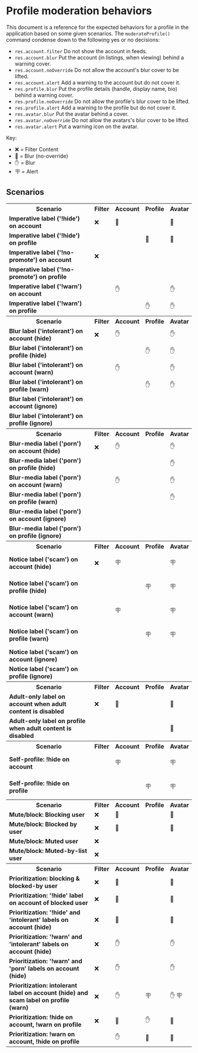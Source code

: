 <!-- this doc is generated by ./scripts/docs/profile-moderation-behaviors.mjs -->

# Profile moderation behaviors

This document is a reference for the expected behaviors for a profile in the application based on some given scenarios. The <code>moderateProfile()</code> command condense down to the following yes or no decisions:

- <code>res.account.filter</code> Do not show the account in feeds.
- <code>res.account.blur</code> Put the account (in listings, when viewing) behind a warning cover.
- <code>res.account.noOverride</code> Do not allow the account's blur cover to be lifted.
- <code>res.account.alert</code> Add a warning to the account but do not cover it.
- <code>res.profile.blur</code> Put the profile details (handle, display name, bio) behind a warning cover.
- <code>res.profile.noOverride</code> Do not allow the profile's blur cover to be lifted.
- <code>res.profile.alert</code> Add a warning to the profile but do not cover it.
- <code>res.avatar.blur</code> Put the avatar behind a cover.
- <code>res.avatar.noOverride</code> Do not allow the avatars's blur cover to be lifted.
- <code>res.avatar.alert</code> Put a warning icon on the avatar.

Key:

- ❌ = Filter Content
- 🚫 = Blur (no-override)
- ✋ = Blur
- 🪧 = Alert

## Scenarios

<table>

<tr><th>Scenario</th><th>Filter</th><th>Account</th><th>Profile</td><th>Avatar</th></tr>
<tr>
<td><strong>Imperative label ('!hide') on account</strong></td>
<td>
❌
</td>
<td>
🚫

</td>
<td>


</td>
<td>
🚫

</td>
</tr>




<tr>
<td><strong>Imperative label ('!hide') on profile</strong></td>
<td>

</td>
<td>


</td>
<td>
🚫

</td>
<td>
🚫

</td>
</tr>




<tr>
<td><strong>Imperative label ('!no-promote') on account</strong></td>
<td>
❌
</td>
<td>


</td>
<td>


</td>
<td>


</td>
</tr>




<tr>
<td><strong>Imperative label ('!no-promote') on profile</strong></td>
<td>

</td>
<td>


</td>
<td>


</td>
<td>


</td>
</tr>




<tr>
<td><strong>Imperative label ('!warn') on account</strong></td>
<td>

</td>
<td>
✋

</td>
<td>


</td>
<td>
✋

</td>
</tr>




<tr>
<td><strong>Imperative label ('!warn') on profile</strong></td>
<td>

</td>
<td>


</td>
<td>
✋

</td>
<td>
✋

</td>
</tr>



<tr><th>Scenario</th><th>Filter</th><th>Account</th><th>Profile</td><th>Avatar</th></tr>
<tr>
<td><strong>Blur label ('intolerant') on account (hide)</strong></td>
<td>
❌
</td>
<td>
✋

</td>
<td>


</td>
<td>
✋

</td>
</tr>




<tr>
<td><strong>Blur label ('intolerant') on profile (hide)</strong></td>
<td>

</td>
<td>


</td>
<td>
✋

</td>
<td>
✋

</td>
</tr>




<tr>
<td><strong>Blur label ('intolerant') on account (warn)</strong></td>
<td>

</td>
<td>
✋

</td>
<td>


</td>
<td>
✋

</td>
</tr>




<tr>
<td><strong>Blur label ('intolerant') on profile (warn)</strong></td>
<td>

</td>
<td>


</td>
<td>
✋

</td>
<td>
✋

</td>
</tr>




<tr>
<td><strong>Blur label ('intolerant') on account (ignore)</strong></td>
<td>

</td>
<td>


</td>
<td>


</td>
<td>


</td>
</tr>




<tr>
<td><strong>Blur label ('intolerant') on profile (ignore)</strong></td>
<td>

</td>
<td>


</td>
<td>


</td>
<td>


</td>
</tr>



<tr><th>Scenario</th><th>Filter</th><th>Account</th><th>Profile</td><th>Avatar</th></tr>
<tr>
<td><strong>Blur-media label ('porn') on account (hide)</strong></td>
<td>
❌
</td>
<td>
✋

</td>
<td>


</td>
<td>
✋

</td>
</tr>




<tr>
<td><strong>Blur-media label ('porn') on profile (hide)</strong></td>
<td>

</td>
<td>


</td>
<td>


</td>
<td>
✋

</td>
</tr>




<tr>
<td><strong>Blur-media label ('porn') on account (warn)</strong></td>
<td>

</td>
<td>
✋

</td>
<td>


</td>
<td>
✋

</td>
</tr>




<tr>
<td><strong>Blur-media label ('porn') on profile (warn)</strong></td>
<td>

</td>
<td>


</td>
<td>


</td>
<td>
✋

</td>
</tr>




<tr>
<td><strong>Blur-media label ('porn') on account (ignore)</strong></td>
<td>

</td>
<td>


</td>
<td>


</td>
<td>


</td>
</tr>




<tr>
<td><strong>Blur-media label ('porn') on profile (ignore)</strong></td>
<td>

</td>
<td>


</td>
<td>


</td>
<td>


</td>
</tr>



<tr><th>Scenario</th><th>Filter</th><th>Account</th><th>Profile</td><th>Avatar</th></tr>
<tr>
<td><strong>Notice label ('scam') on account (hide)</strong></td>
<td>
❌
</td>
<td>

🪧
</td>
<td>


</td>
<td>

🪧
</td>
</tr>




<tr>
<td><strong>Notice label ('scam') on profile (hide)</strong></td>
<td>

</td>
<td>


</td>
<td>

🪧
</td>
<td>

🪧
</td>
</tr>




<tr>
<td><strong>Notice label ('scam') on account (warn)</strong></td>
<td>

</td>
<td>

🪧
</td>
<td>


</td>
<td>

🪧
</td>
</tr>




<tr>
<td><strong>Notice label ('scam') on profile (warn)</strong></td>
<td>

</td>
<td>


</td>
<td>

🪧
</td>
<td>

🪧
</td>
</tr>




<tr>
<td><strong>Notice label ('scam') on account (ignore)</strong></td>
<td>

</td>
<td>


</td>
<td>


</td>
<td>


</td>
</tr>




<tr>
<td><strong>Notice label ('scam') on profile (ignore)</strong></td>
<td>

</td>
<td>


</td>
<td>


</td>
<td>


</td>
</tr>



<tr><th>Scenario</th><th>Filter</th><th>Account</th><th>Profile</td><th>Avatar</th></tr>
<tr>
<td><strong>Adult-only label on account when adult content is disabled</strong></td>
<td>
❌
</td>
<td>
🚫

</td>
<td>


</td>
<td>
🚫

</td>
</tr>




<tr>
<td><strong>Adult-only label on profile when adult content is disabled</strong></td>
<td>

</td>
<td>


</td>
<td>


</td>
<td>
🚫

</td>
</tr>



<tr><th>Scenario</th><th>Filter</th><th>Account</th><th>Profile</td><th>Avatar</th></tr>
<tr>
<td><strong>Self-profile: !hide on account</strong></td>
<td>

</td>
<td>

🪧
</td>
<td>


</td>
<td>

🪧
</td>
</tr>




<tr>
<td><strong>Self-profile: !hide on profile</strong></td>
<td>

</td>
<td>


</td>
<td>

🪧
</td>
<td>

🪧
</td>
</tr>



<tr><th>Scenario</th><th>Filter</th><th>Account</th><th>Profile</td><th>Avatar</th></tr>
<tr>
<td><strong>Mute/block: Blocking user</strong></td>
<td>
❌
</td>
<td>
🚫

</td>
<td>


</td>
<td>
🚫

</td>
</tr>




<tr>
<td><strong>Mute/block: Blocked by user</strong></td>
<td>
❌
</td>
<td>
🚫

</td>
<td>


</td>
<td>
🚫

</td>
</tr>




<tr>
<td><strong>Mute/block: Muted user</strong></td>
<td>
❌
</td>
<td>


</td>
<td>


</td>
<td>


</td>
</tr>




<tr>
<td><strong>Mute/block: Muted-by-list user</strong></td>
<td>
❌
</td>
<td>


</td>
<td>


</td>
<td>


</td>
</tr>



<tr><th>Scenario</th><th>Filter</th><th>Account</th><th>Profile</td><th>Avatar</th></tr>
<tr>
<td><strong>Prioritization: blocking & blocked-by user</strong></td>
<td>
❌
</td>
<td>
🚫

</td>
<td>


</td>
<td>
🚫

</td>
</tr>




<tr>
<td><strong>Prioritization: '!hide' label on account of blocked user</strong></td>
<td>
❌
</td>
<td>
🚫

</td>
<td>


</td>
<td>
🚫

</td>
</tr>




<tr>
<td><strong>Prioritization: '!hide' and 'intolerant' labels on account (hide)</strong></td>
<td>
❌
</td>
<td>
🚫

</td>
<td>


</td>
<td>
🚫

</td>
</tr>




<tr>
<td><strong>Prioritization: '!warn' and 'intolerant' labels on account (hide)</strong></td>
<td>
❌
</td>
<td>
✋

</td>
<td>


</td>
<td>
✋

</td>
</tr>




<tr>
<td><strong>Prioritization: '!warn' and 'porn' labels on account (hide)</strong></td>
<td>
❌
</td>
<td>
✋

</td>
<td>


</td>
<td>
✋

</td>
</tr>




<tr>
<td><strong>Prioritization: intolerant label on account (hide) and scam label on profile (warn)</strong></td>
<td>
❌
</td>
<td>
✋

</td>
<td>

🪧
</td>
<td>
✋
🪧
</td>
</tr>




<tr>
<td><strong>Prioritization: !hide on account, !warn on profile</strong></td>
<td>
❌
</td>
<td>
🚫

</td>
<td>
✋

</td>
<td>
🚫

</td>
</tr>




<tr>
<td><strong>Prioritization: !warn on account, !hide on profile</strong></td>
<td>

</td>
<td>
✋

</td>
<td>
🚫

</td>
<td>
🚫

</td>
</tr>

</table>